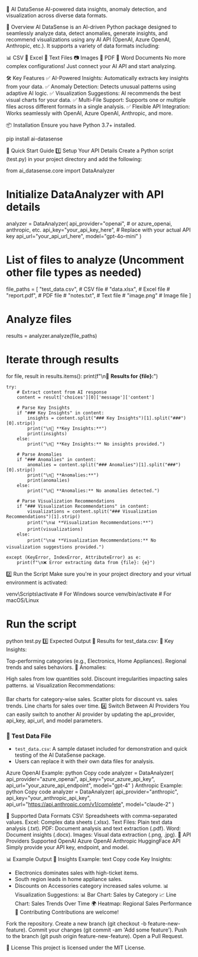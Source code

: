 🚀 AI DataSense
AI-powered data insights, anomaly detection, and visualization across diverse data formats.

📖 Overview
AI DataSense is an AI-driven Python package designed to seamlessly analyze data, detect anomalies, generate insights, and recommend visualizations using any AI API (OpenAI, Azure OpenAI, Anthropic, etc.).
It supports a variety of data formats including:

📊 CSV
📄 Excel
📝 Text Files
📷 Images
📑 PDF
📂 Word Documents
No more complex configurations! Just connect your AI API and start analyzing.

🛠️ Key Features
✅ AI-Powered Insights: Automatically extracts key insights from your data.
✅ Anomaly Detection: Detects unusual patterns using adaptive AI logic.
✅ Visualization Suggestions: AI recommends the best visual charts for your data.
✅ Multi-File Support: Supports one or multiple files across different formats in a single analysis.
✅ Flexible API Integration: Works seamlessly with OpenAI, Azure OpenAI, Anthropic, and more.

📦 Installation
Ensure you have Python 3.7+ installed.

pip install ai-datasense


🚀 Quick Start Guide
1️⃣ Setup Your API Details
Create a Python script (test.py) in your project directory and add the following:

from ai_datasense.core import DataAnalyzer

# Initialize DataAnalyzer with API details
analyzer = DataAnalyzer(
    api_provider="openai",  # or azure_openai, anthropic, etc.
    api_key="your_api_key_here",  # Replace with your actual API key
    api_url="your_api_url_here",
    model="gpt-4o-mini"
)

# List of files to analyze (Uncomment other file types as needed)
file_paths = [
    "test_data.csv",    # CSV file
    # "data.xlsx",       # Excel file
    # "report.pdf",      # PDF file
    # "notes.txt",       # Text file
    # "image.png"        # Image file
]

# Analyze files
results = analyzer.analyze(file_paths)

# Iterate through results
for file, result in results.items():
    print(f"\n📂 **Results for {file}:**")
    
    try:
        # Extract content from AI response
        content = result['choices'][0]['message']['content']
        
        # Parse Key Insights
        if "### Key Insights" in content:
            insights = content.split("### Key Insights")[1].split("###")[0].strip()
            print("\n🧠 **Key Insights:**")
            print(insights)
        else:
            print("\n🧠 **Key Insights:** No insights provided.")
        
        # Parse Anomalies
        if "### Anomalies" in content:
            anomalies = content.split("### Anomalies")[1].split("###")[0].strip()
            print("\n🚨 **Anomalies:**")
            print(anomalies)
        else:
            print("\n🚨 **Anomalies:** No anomalies detected.")
        
        # Parse Visualization Recommendations
        if "### Visualization Recommendations" in content:
            visualizations = content.split("### Visualization Recommendations")[1].strip()
            print("\n📊 **Visualization Recommendations:**")
            print(visualizations)
        else:
            print("\n📊 **Visualization Recommendations:** No visualization suggestions provided.")
    
    except (KeyError, IndexError, AttributeError) as e:
        print(f"\n❌ Error extracting data from {file}: {e}")
2️⃣ Run the Script
Make sure you're in your project directory and your virtual environment is activated:


venv\Scripts\activate  # For Windows
source venv/bin/activate  # For macOS/Linux

# Run the script
python test.py
3️⃣ Expected Output
📂 Results for test_data.csv:
🧠 Key Insights:

Top-performing categories (e.g., Electronics, Home Appliances).
Regional trends and sales behaviors.
🚨 Anomalies:

High sales from low quantities sold.
Discount irregularities impacting sales patterns.
📊 Visualization Recommendations:

Bar charts for category-wise sales.
Scatter plots for discount vs. sales trends.
Line charts for sales over time.
4️⃣ Switch Between AI Providers
You can easily switch to another AI provider by updating the api_provider, api_key, api_url, and model parameters.

### 📂 Test Data File
- `test_data.csv`: A sample dataset included for demonstration and quick testing of the AI DataSense package.
- Users can replace it with their own data files for analysis.


Azure OpenAI Example:
python
Copy code
analyzer = DataAnalyzer(
    api_provider="azure_openai",
    api_key="your_azure_api_key",
    api_url="your_azure_api_endpoint",
    model="gpt-4"
)
Anthropic Example:
python
Copy code
analyzer = DataAnalyzer(
    api_provider="anthropic",
    api_key="your_anthropic_api_key",
    api_url="https://api.anthropic.com/v1/complete",
    model="claude-2"
)


📂 Supported Data Formats
CSV: Spreadsheets with comma-separated values.
Excel: Complex data sheets (.xlsx).
Text Files: Plain text data analysis (.txt).
PDF: Document analysis and text extraction (.pdf).
Word: Document insights (.docx).
Images: Visual data extraction (.png, .jpg).
🧠 API Providers Supported
OpenAI
Azure OpenAI
Anthropic
HuggingFace API
Simply provide your API key, endpoint, and model.

📊 Example Output
🧠 Insights Example:
text
Copy code
Key Insights:
- Electronics dominates sales with high-ticket items.
- South region leads in home appliance sales.
- Discounts on Accessories category increased sales volume.
📊 Visualization Suggestions:
📊 Bar Chart: Sales by Category
📈 Line Chart: Sales Trends Over Time
🌍 Heatmap: Regional Sales Performance
🤝 Contributing
Contributions are welcome!

Fork the repository.
Create a new branch (git checkout -b feature-new-feature).
Commit your changes (git commit -am 'Add some feature').
Push to the branch (git push origin feature-new-feature).
Open a Pull Request.

📄 License
This project is licensed under the MIT License. 

